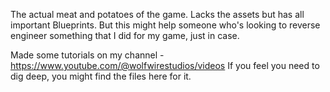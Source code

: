 The actual meat and potatoes of the game. Lacks the assets but has all important Blueprints. But this might help someone who's looking to reverse engineer something that I did for my game, just in case. 

Made some tutorials on my channel - https://www.youtube.com/@wolfwirestudios/videos
If you feel you need to dig deep, you might find the files here for it. 
